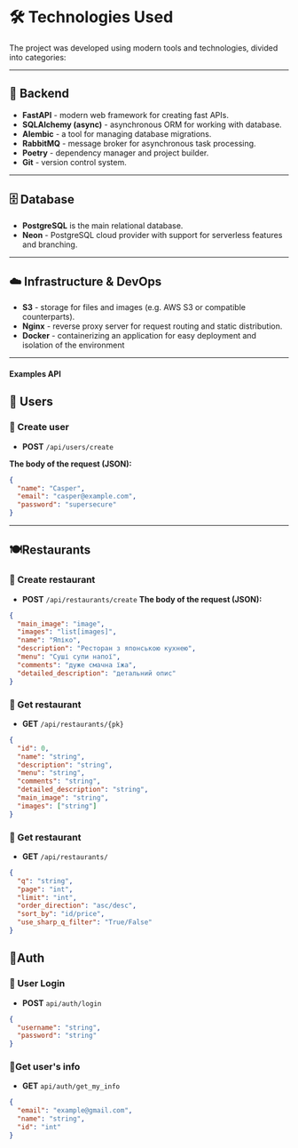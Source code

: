 # 🛠️ Technologies Used


The project was developed using modern tools and technologies, divided into categories:

---

## 🧠 Backend
- **FastAPI** - modern web framework for creating fast APIs.
- **SQLAlchemy (async)** - asynchronous ORM for working with database.
- **Alembic** - a tool for managing database migrations.
- **RabbitMQ** - message broker for asynchronous task processing.
- **Poetry** - dependency manager and project builder.
- **Git** - version control system.

---

## 🗄️ Database
- **PostgreSQL** is the main relational database.
- **Neon** - PostgreSQL cloud provider with support for serverless features and branching.
  
---

## ☁️ Infrastructure & DevOps
- **S3** - storage for files and images (e.g. AWS S3 or compatible counterparts).
- **Nginx** - reverse proxy server for request routing and static distribution.
- **Docker** - containerizing an application for easy deployment and isolation of the environment



---

#### Examples API

## 👤 Users

### 🔹 Create user

- **POST** `/api/users/create`

**The body of the request (JSON):**

```json
{
  "name": "Casper",
  "email": "casper@example.com",
  "password": "supersecure"
}
```

---

## 🍽️Restaurants 
### 🔹 Create restaurant
- **POST** `/api/restaurants/create`
**The body of the request (JSON):**

```json
{
  "main_image": "image",
  "images": "list[images]",
  "name": "Япіко",
  "description": "Ресторан з японською кухнею",
  "menu": "Суші супи напої",
  "comments": "дуже смачна їжа",
  "detailed_description": "детальний опис"
}
```
### 🔹 Get restaurant
- **GET** `/api/restaurants/{pk}`
```json
{
  "id": 0,
  "name": "string",
  "description": "string",
  "menu": "string",
  "comments": "string",
  "detailed_description": "string",
  "main_image": "string",
  "images": ["string"]
}
```

### 🔹 Get restaurant
- **GET** `/api/restaurants/`
```json
{
  "q": "string",
  "page": "int",
  "limit": "int",
  "order_direction": "asc/desc",
  "sort_by": "id/price",
  "use_sharp_q_filter": "True/False"
}
```


## 🔐Auth
### 🔹 User Login
- **POST** `api/auth/login`
```json
{
  "username": "string",
  "password": "string"
}
```

### 🔹Get user's info
- **GET** `api/auth/get_my_info`
```json
{
  "email": "example@gmail.com",
  "name": "string",
  "id": "int"
}
```

